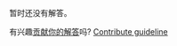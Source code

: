 
暂时还没有解答。

有兴趣[贡献你的解答](https://github.com/BFEdev/BFE.dev-solutions/blob/main/question/why-us_zh.md)吗? [Contribute guideline](https://github.com/BFEdev/BFE.dev-solutions#how-to-contribute)
